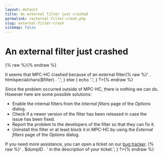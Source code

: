 ```yaml
---
layout: default
title: An external filter just crashed
permalink: /external-filter-crash.php
slug: external-filter-crash
sitemap: false
---
```


# An external filter just crashed

<!-- htmlmin:ignore -->
{% raw %}<?php
$filter = isset($_GET['filter']) ? $_GET['filter'] : '';
$dumpID = isset($_GET['dumpID']) ? $_GET['dumpID'] : '';
?>{% endraw %}

It seems that MPC-HC crashed because of an external filter{% raw %}<?php
if (!empty($filter)) {
  echo ' named <strong>' . htmlspecialchars($filter) . '</strong>.';
} else {
  echo '.';
}
?>{% endraw %}

Since the problem occurred outside of MPC-HC, there is nothing we can do.
However here are some possible solutions:

* Enable the internal filters from the *Internal filters* page of the *Options* dialog.
* Check if a newer version of the filter has been released in case the issue has been fixed.
* Report the problem to the developers of the filter so that they can fix it.
* Uninstall this filter or at least block it in MPC-HC by using the *External filters* page
  of the *Options* dialog.

If you need more assistance, you can open a ticket on our [bug tracker](https://trac.mpc-hc.org/).
{% raw %}<?php
if (is_numeric($dumpID)) {
  echo 'Please include the following crash ID: <strong>' . $dumpID . '</strong> in the description of your ticket.';
}
?>{% endraw %}
<!-- htmlmin:ignore -->

